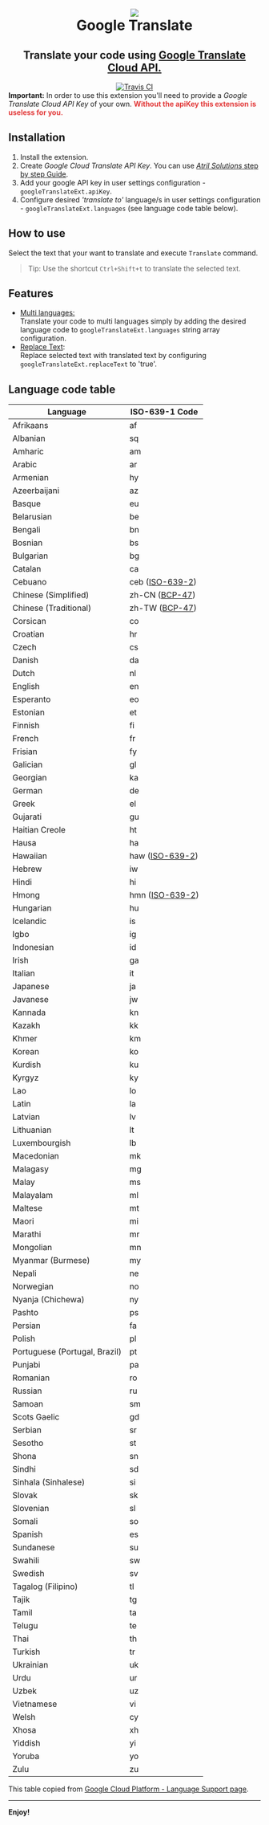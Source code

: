 <h1 align="center">
  <br>
  <img src="assets/icons/icon.ico">
  <br>
  Google Translate
</h1>
<h2 align="center">Translate your code using <a href="https://cloud.google.com/translate/">Google Translate Cloud API.</a>
</h2>
<section align="center"><a href="https://travis-ci.org/benshabatnoam/google-translate-vscode-ext"><img src="https://travis-ci.org/benshabatnoam/google-translate-vscode-ext.svg?branch=master" alt="Travis CI"></a>
</section>
<section>
<strong>Important:</strong> In order to use this 
extension you'll need to provide a <em>Google Translate Cloud API Key</em> of your own. <b style="color:rgb(226, 58, 58)">Without the apiKey this extension is useless for you.</b>
</section>

## Installation
1. Install the extension.
2. Create *Google Cloud Translate API Key*. You can use [*Atril Solutions* step by step Guide](https://atrilsolutions.zendesk.com/hc/en-us/articles/205540421-How-to-obtain-a-Google-Translate-API-key).
3. Add your google API key in user settings configuration - `googleTranslateExt.apiKey`.
4. Configure desired *'translate to'* language/s in user settings configuration - `googleTranslateExt.languages` (see language code table below).

## How to use
Select the text that your want to translate and execute `Translate` command.
> Tip: Use the shortcut `Ctrl+Shift+t` to translate the selected text.

## Features
* <u>Multi languages:</u><br>Translate your code to multi languages simply by adding the desired language code to `googleTranslateExt.languages` string array configuration.
* <u>Replace Text</u>:<br>Replace selected text with translated text by configuring `googleTranslateExt.replaceText` to 'true'.

## Language code table
<table>
<thead>
<tr>
<th>Language</th>
<th>ISO-639-1 Code</th>
</tr>
</thead>
<tbody>
<tr>
<td>Afrikaans</td>
<td>af</td>
</tr>
<tr>
<td>Albanian</td>
<td>sq</td>
</tr>
<tr>
<td>Amharic</td>
<td>am</td>
</tr>
<tr>
<td>Arabic</td>
<td>ar</td>
</tr>
<tr>
<td>Armenian</td>
<td>hy</td>
</tr>
<tr>
<td>Azeerbaijani</td>
<td>az</td>
</tr>
<tr>
<td>Basque</td>
<td>eu</td>
</tr>
<tr>
<td>Belarusian</td>
<td>be</td>
</tr>
<tr>
<td>Bengali</td>
<td>bn</td>
</tr>
<tr>
<td>Bosnian</td>
<td>bs</td>
</tr>
<tr>
<td>Bulgarian</td>
<td>bg</td>
</tr>
<tr>
<td>Catalan</td>
<td>ca</td>
</tr>
<tr>
<td>Cebuano</td>
<td>ceb (<a class="external" href="https://en.wikipedia.org/wiki/ISO_639-2">ISO-639-2</a>)</td>
</tr>
<tr>
<td>Chinese (Simplified)</td>
<td>zh-CN (<a class="external" href="https://tools.ietf.org/html/bcp47">BCP-47</a>)</td>
</tr>
<tr>
<td>Chinese (Traditional)</td>
<td>zh-TW (<a class="external" href="https://tools.ietf.org/html/bcp47">BCP-47</a>)</td>
</tr>
<tr>
<td>Corsican</td>
<td>co</td>
</tr>
<tr>
<td>Croatian</td>
<td>hr</td>
</tr>
<tr>
<td>Czech</td>
<td>cs</td>
</tr>
<tr>
<td>Danish</td>
<td>da</td>
</tr>
<tr>
<td>Dutch</td>
<td>nl</td>
</tr>
<tr>
<td>English</td>
<td>en</td>
</tr>
<tr>
<td>Esperanto</td>
<td>eo</td>
</tr>
<tr>
<td>Estonian</td>
<td>et</td>
</tr>
<tr>
<td>Finnish</td>
<td>fi</td>
</tr>
<tr>
<td>French</td>
<td>fr</td>
</tr>
<tr>
<td>Frisian</td>
<td>fy</td>
</tr>
<tr>
<td>Galician</td>
<td>gl</td>
</tr>
<tr>
<td>Georgian</td>
<td>ka</td>
</tr>
<tr>
<td>German</td>
<td>de</td>
</tr>
<tr>
<td>Greek</td>
<td>el</td>
</tr>
<tr>
<td>Gujarati</td>
<td>gu</td>
</tr>
<tr>
<td>Haitian Creole</td>
<td>ht</td>
</tr>
<tr>
<td>Hausa</td>
<td>ha</td>
</tr>
<tr>
<td>Hawaiian</td>
<td>haw (<a class="external" href="https://en.wikipedia.org/wiki/ISO_639-2">ISO-639-2</a>)</td>
</tr>
<tr>
<td>Hebrew</td>
<td>iw</td>
</tr>
<tr>
<td>Hindi</td>
<td>hi</td>
</tr>
<tr>
<td>Hmong</td>
<td>hmn (<a class="external" href="https://en.wikipedia.org/wiki/ISO_639-2">ISO-639-2</a>)</td>
</tr>
<tr>
<td>Hungarian</td>
<td>hu</td>
</tr>
<tr>
<td>Icelandic</td>
<td>is</td>
</tr>
<tr>
<td>Igbo</td>
<td>ig</td>
</tr>
<tr>
<td>Indonesian</td>
<td>id</td>
</tr>
<tr>
<td>Irish</td>
<td>ga</td>
</tr>
<tr>
<td>Italian</td>
<td>it</td>
</tr>
<tr>
<td>Japanese</td>
<td>ja</td>
</tr>
<tr>
<td>Javanese</td>
<td>jw</td>
</tr>
<tr>
<td>Kannada</td>
<td>kn</td>
</tr>
<tr>
<td>Kazakh</td>
<td>kk</td>
</tr>
<tr>
<td>Khmer</td>
<td>km</td>
</tr>
<tr>
<td>Korean</td>
<td>ko</td>
</tr>
<tr>
<td>Kurdish</td>
<td>ku</td>
</tr>
<tr>
<td>Kyrgyz</td>
<td>ky</td>
</tr>
<tr>
<td>Lao</td>
<td>lo</td>
</tr>
<tr>
<td>Latin</td>
<td>la</td>
</tr>
<tr>
<td>Latvian</td>
<td>lv</td>
</tr>
<tr>
<td>Lithuanian</td>
<td>lt</td>
</tr>
<tr>
<td>Luxembourgish</td>
<td>lb</td>
</tr>
<tr>
<td>Macedonian</td>
<td>mk</td>
</tr>
<tr>
<td>Malagasy</td>
<td>mg</td>
</tr>
<tr>
<td>Malay</td>
<td>ms</td>
</tr>
<tr>
<td>Malayalam</td>
<td>ml</td>
</tr>
<tr>
<td>Maltese</td>
<td>mt</td>
</tr>
<tr>
<td>Maori</td>
<td>mi</td>
</tr>
<tr>
<td>Marathi</td>
<td>mr</td>
</tr>
<tr>
<td>Mongolian</td>
<td>mn</td>
</tr>
<tr>
<td>Myanmar (Burmese)</td>
<td>my</td>
</tr>
<tr>
<td>Nepali</td>
<td>ne</td>
</tr>
<tr>
<td>Norwegian</td>
<td>no</td>
</tr>
<tr>
<td>Nyanja (Chichewa)</td>
<td>ny</td>
</tr>
<tr>
<td>Pashto</td>
<td>ps</td>
</tr>
<tr>
<td>Persian</td>
<td>fa</td>
</tr>
<tr>
<td>Polish</td>
<td>pl</td>
</tr>
<tr>
<td>Portuguese (Portugal, Brazil)</td>
<td>pt</td>
</tr>
<tr>
<td>Punjabi</td>
<td>pa</td>
</tr>
<tr>
<td>Romanian</td>
<td>ro</td>
</tr>
<tr>
<td>Russian</td>
<td>ru</td>
</tr>
<tr>
<td>Samoan</td>
<td>sm</td>
</tr>
<tr>
<td>Scots Gaelic</td>
<td>gd</td>
</tr>
<tr>
<td>Serbian</td>
<td>sr</td>
</tr>
<tr>
<td>Sesotho</td>
<td>st</td>
</tr>
<tr>
<td>Shona</td>
<td>sn</td>
</tr>
<tr>
<td>Sindhi</td>
<td>sd</td>
</tr>
<tr>
<td>Sinhala (Sinhalese)</td>
<td>si</td>
</tr>
<tr>
<td>Slovak</td>
<td>sk</td>
</tr>
<tr>
<td>Slovenian</td>
<td>sl</td>
</tr>
<tr>
<td>Somali</td>
<td>so</td>
</tr>
<tr>
<td>Spanish</td>
<td>es</td>
</tr>
<tr>
<td>Sundanese</td>
<td>su</td>
</tr>
<tr>
<td>Swahili</td>
<td>sw</td>
</tr>
<tr>
<td>Swedish</td>
<td>sv</td>
</tr>
<tr>
<td>Tagalog (Filipino)</td>
<td>tl</td>
</tr>
<tr>
<td>Tajik</td>
<td>tg</td>
</tr>
<tr>
<td>Tamil</td>
<td>ta</td>
</tr>
<tr>
<td>Telugu</td>
<td>te</td>
</tr>
<tr>
<td>Thai</td>
<td>th</td>
</tr>
<tr>
<td>Turkish</td>
<td>tr</td>
</tr>
<tr>
<td>Ukrainian</td>
<td>uk</td>
</tr>
<tr>
<td>Urdu</td>
<td>ur</td>
</tr>
<tr>
<td>Uzbek</td>
<td>uz</td>
</tr>
<tr>
<td>Vietnamese</td>
<td>vi</td>
</tr>
<tr>
<td>Welsh</td>
<td>cy</td>
</tr>
<tr>
<td>Xhosa</td>
<td>xh</td>
</tr>
<tr>
<td>Yiddish</td>
<td>yi</td>
</tr>
<tr>
<td>Yoruba</td>
<td>yo</td>
</tr>
<tr>
<td>Zulu</td>
<td>zu</td>
</tr>
</tbody>
</table>

This table copied from [Google Cloud Platform - Language Support page](https://cloud.google.com/translate/docs/languages).

-----------------------------------------------------------------------------------------------------------

**Enjoy!**
